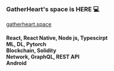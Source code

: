 ### GatherHeart's space is HERE 💻
  [gatherheart.space](http://gatherheart.space)

<h4> React, React Native, Node js, Typescirpt <br />
ML, DL, Pytorch <br />
Blockchain, Solidity <br />
Network, GraphQL, REST API <br /> 
Android <br /> <h4/>

<!--
**gatherheart/gatherheart** is a ✨ _special_ ✨ repository because its `README.md` (this file) appears on your GitHub profile.

Here are some ideas to get you started:

- 🔭 I’m currently working on ...
- 🌱 I’m currently learning ...
- 👯 I’m looking to collaborate on ...
- 🤔 I’m looking for help with ...
- 💬 Ask me about ...
- 📫 How to reach me: ...
- 😄 Pronouns: ...
- ⚡ Fun fact: ...
-->
